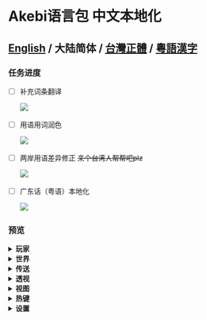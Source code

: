 # Akebi语言包 中文本地化

**[English](README.MD) / 大陆简体 / [台灣正體](README.ZH-TW.MD) / [粵語漢字](README.ZH-YUE.MD)**
---

### **任务进度**
- [ ] 补充词条翻译

  ![](https://progress-bar.dev/96/?width=140)
- [ ] 用语用词润色

  ![](https://progress-bar.dev/90/?width=140)
- [ ] 两岸用语差异修正 ~~来个台湾人帮帮吧plz~~

  ![](https://progress-bar.dev/0/?width=140)
- [ ] 广东话（粤语）本地化

  ![](https://progress-bar.dev/0/?width=140)
  
### 预览

<details>
  <summary><b>玩家</b></summary>
  <img src="Images/Simplified%20Chinese/Player.png">
</details>

<details>
  <summary><b>世界</b></summary>
  <img src="Images/Simplified%20Chinese/World.png">
</details>

<details>
  <summary><b>传送</b></summary>
  <img src="Images/Simplified%20Chinese/Teleport.png">
</details>

<details>
  <summary><b>透视</b></summary>
  <img src="Images/Simplified%20Chinese/ESP.png">
</details>

<details>
  <summary><b>视图</b></summary>
  <img src="Images/Simplified%20Chinese/Visuals.png">
</details>

<details>
  <summary><b>热键</b></summary>
  <img src="Images/Simplified%20Chinese/Hotkeys.png">
</details>

<details>
  <summary><b>设置</b></summary>
  <img src="Images/Simplified%20Chinese/Settings.png">
</details>
